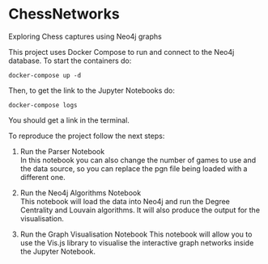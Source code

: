 # ChessNetworks
Exploring Chess captures using Neo4j graphs

This project uses Docker Compose to run and connect to the Neo4j database. To start the containers do:

```
docker-compose up -d
```

Then, to get the link to the Jupyter Notebooks do:

```
docker-compose logs
```

You should get a link in the terminal.

To reproduce the project follow the next steps:

1. Run the Parser Notebook  
In this notebook you can also change the number of games to use and the data source, so you can replace the pgn file being loaded with a different one.  

2. Run the Neo4j Algorithms Notebook  
This notebook will load the data into Neo4j and run the Degree Centrality and Louvain algorithms. It will also produce the output for the visualisation.  

3. Run the Graph Visualisation Notebook
This notebook will allow you to use the Vis.js library to visualise the interactive graph networks inside the Jupyter Notebook.